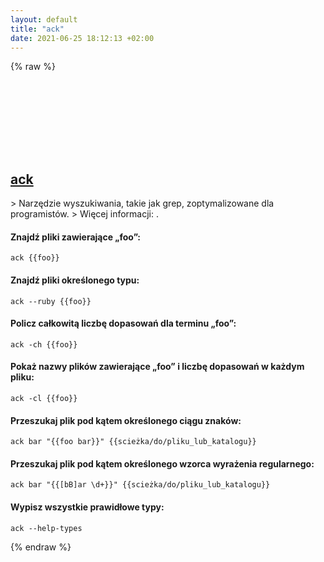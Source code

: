 ```yaml
---
layout: default
title: "ack"
date: 2021-06-25 18:12:13 +02:00
---
```

{% raw %}
<h2 id="ack">
  <a href="/pl/common/ack.html">ack</a> <a href="#ack"><svg class="icon">
    <use href="/assets/images/unicode_sprite.svg#link" />
  </svg></a>
</h2>
> Narzędzie wyszukiwania, takie jak grep, zoptymalizowane dla programistów.
> Więcej informacji: <https://beyondgrep.com/documentation/>.

#### Znajdź pliki zawierające „foo”:
```shell
ack {{foo}}
```
#### Znajdź pliki określonego typu:
```shell
ack --ruby {{foo}}
```
#### Policz całkowitą liczbę dopasowań dla terminu „foo”:
```shell
ack -ch {{foo}}
```
#### Pokaż nazwy plików zawierające „foo” i liczbę dopasowań w każdym pliku:
```shell
ack -cl {{foo}}
```
#### Przeszukaj plik pod kątem określonego ciągu znaków:
```shell
ack bar "{{foo bar}}" {{scieżka/do/pliku_lub_katalogu}}
```
#### Przeszukaj plik pod kątem określonego wzorca wyrażenia regularnego:
```shell
ack bar "{{[bB]ar \d+}}" {{scieżka/do/pliku_lub_katalogu}}
```
#### Wypisz wszystkie prawidłowe typy:
```shell
ack --help-types
```
{% endraw %}